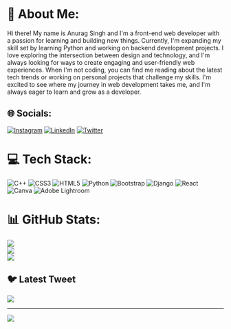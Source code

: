 # 💫 About Me:
Hi there! My name is Anurag Singh and I'm a front-end web developer with a passion for learning and building new things. Currently, I'm expanding my skill set by learning Python and working on backend development projects. I love exploring the intersection between design and technology, and I'm always looking for ways to create engaging and user-friendly web experiences. When I'm not coding, you can find me reading about the latest tech trends or working on personal projects that challenge my skills. I'm excited to see where my journey in web development takes me, and I'm always eager to learn and grow as a developer.


## 🌐 Socials:
[![Instagram](https://img.shields.io/badge/Instagram-%23E4405F.svg?logo=Instagram&logoColor=white)](https://instagram.com/anuragsinghok) [![LinkedIn](https://img.shields.io/badge/LinkedIn-%230077B5.svg?logo=linkedin&logoColor=white)](https://linkedin.com/in/anuragsinghok) [![Twitter](https://img.shields.io/badge/Twitter-%231DA1F2.svg?logo=Twitter&logoColor=white)](https://twitter.com/anuragsinghok) 

# 💻 Tech Stack:
![C++](https://img.shields.io/badge/c++-%2300599C.svg?style=for-the-badge&logo=c%2B%2B&logoColor=white) ![CSS3](https://img.shields.io/badge/css3-%231572B6.svg?style=for-the-badge&logo=css3&logoColor=white) ![HTML5](https://img.shields.io/badge/html5-%23E34F26.svg?style=for-the-badge&logo=html5&logoColor=white) ![Python](https://img.shields.io/badge/python-3670A0?style=for-the-badge&logo=python&logoColor=ffdd54) ![Bootstrap](https://img.shields.io/badge/bootstrap-%23563D7C.svg?style=for-the-badge&logo=bootstrap&logoColor=white) ![Django](https://img.shields.io/badge/django-%23092E20.svg?style=for-the-badge&logo=django&logoColor=white) ![React](https://img.shields.io/badge/react-%2320232a.svg?style=for-the-badge&logo=react&logoColor=%2361DAFB) ![Canva](https://img.shields.io/badge/Canva-%2300C4CC.svg?style=for-the-badge&logo=Canva&logoColor=white) ![Adobe Lightroom](https://img.shields.io/badge/Adobe%20Lightroom-31A8FF.svg?style=for-the-badge&logo=Adobe%20Lightroom&logoColor=white)
# 📊 GitHub Stats:
![](https://github-readme-stats.vercel.app/api?username=anuragsinghok&theme=dark&hide_border=false&include_all_commits=false&count_private=false)<br/>
![](https://github-readme-streak-stats.herokuapp.com/?user=anuragsinghok&theme=dark&hide_border=false)<br/>
![](https://github-readme-stats.vercel.app/api/top-langs/?username=anuragsinghok&theme=dark&hide_border=false&include_all_commits=false&count_private=false&layout=compact)

## 🐦 Latest Tweet
[![](https://gtce.itsvg.in/api?username=anuragsinghok)](https://github.com/VishwaGauravIn/github-twitter-card-embed)

---
[![](https://visitcount.itsvg.in/api?id=anuragsinghok&icon=0&color=0)](https://visitcount.itsvg.in)

<!-- Proudly created with GPRM ( https://gprm.itsvg.in ) -->
